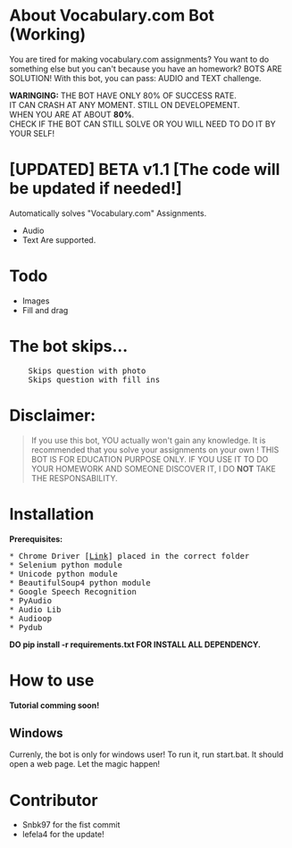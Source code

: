 # About Vocabulary.com Bot (Working)
You are tired for making vocabulary.com assignments? You want to do something else but you can't because you have an homework? BOTS ARE SOLUTION! With this bot, you can pass: AUDIO and TEXT challenge. 

**WARINGING:** THE BOT HAVE ONLY 80% OF SUCCESS RATE. <br> IT CAN CRASH AT ANY MOMENT. STILL ON DEVELOPEMENT. <br> WHEN YOU ARE AT ABOUT **80%**. <br> CHECK IF THE BOT CAN STILL SOLVE OR YOU WILL NEED TO DO IT BY YOUR SELF!

# [UPDATED] BETA v1.1 [The code will be updated if needed!]

Automatically solves "Vocabulary.com" Assignments.
* Audio
* Text
Are supported.

# Todo
* Images
* Fill and drag

# The bot skips...
<pre>
	Skips question with photo
	Skips question with fill_ins
</pre>


# Disclaimer:
> If you use this bot, YOU actually won't gain any knowledge. It is recommended that you solve your assignments on your own ! THIS BOT IS FOR EDUCATION PURPOSE ONLY. IF YOU USE IT TO DO YOUR HOMEWORK AND SOMEONE DISCOVER IT, I DO **NOT** TAKE THE RESPONSABILITY.

# Installation
<b>Prerequisites:</b>
<pre>
* Chrome Driver [<a href="https://sites.google.com/a/chromium.org/chromedriver/">Link</a>] placed in the correct folder
* Selenium python module
* Unicode python module
* BeautifulSoup4 python module
* Google Speech Recognition
* PyAudio
* Audio Lib
* Audioop
* Pydub
</pre>

**DO pip install -r requirements.txt FOR INSTALL ALL DEPENDENCY.**

# How to use
**Tutorial comming soon!**
## Windows
Currenly, the bot is only for windows user!
To run it, run start.bat. It should open a web page.
Let the magic happen!

# Contributor
* Snbk97 for the fist commit
* lefela4 for the update!
